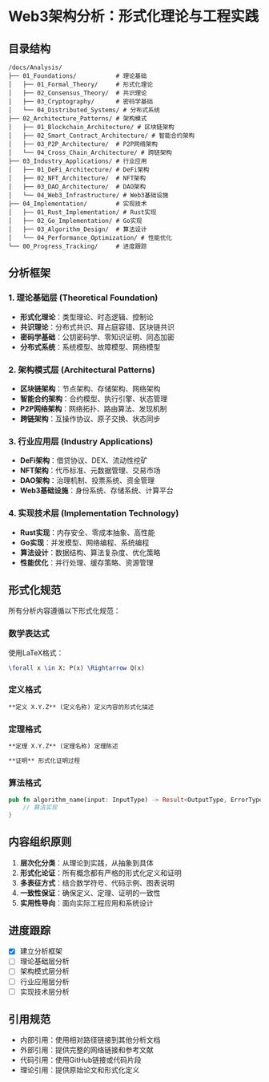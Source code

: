 # Web3架构分析：形式化理论与工程实践

## 目录结构

```
/docs/Analysis/
├── 01_Foundations/           # 理论基础
│   ├── 01_Formal_Theory/     # 形式化理论
│   ├── 02_Consensus_Theory/  # 共识理论
│   ├── 03_Cryptography/      # 密码学基础
│   └── 04_Distributed_Systems/ # 分布式系统
├── 02_Architecture_Patterns/ # 架构模式
│   ├── 01_Blockchain_Architecture/ # 区块链架构
│   ├── 02_Smart_Contract_Architecture/ # 智能合约架构
│   ├── 03_P2P_Architecture/  # P2P网络架构
│   └── 04_Cross_Chain_Architecture/ # 跨链架构
├── 03_Industry_Applications/ # 行业应用
│   ├── 01_DeFi_Architecture/ # DeFi架构
│   ├── 02_NFT_Architecture/  # NFT架构
│   ├── 03_DAO_Architecture/  # DAO架构
│   └── 04_Web3_Infrastructure/ # Web3基础设施
├── 04_Implementation/        # 实现技术
│   ├── 01_Rust_Implementation/ # Rust实现
│   ├── 02_Go_Implementation/ # Go实现
│   ├── 03_Algorithm_Design/  # 算法设计
│   └── 04_Performance_Optimization/ # 性能优化
└── 00_Progress_Tracking/     # 进度跟踪
```

## 分析框架

### 1. 理论基础层 (Theoretical Foundation)

- **形式化理论**：类型理论、时态逻辑、控制论
- **共识理论**：分布式共识、拜占庭容错、区块链共识
- **密码学基础**：公钥密码学、零知识证明、同态加密
- **分布式系统**：系统模型、故障模型、网络模型

### 2. 架构模式层 (Architectural Patterns)

- **区块链架构**：节点架构、存储架构、网络架构
- **智能合约架构**：合约模型、执行引擎、状态管理
- **P2P网络架构**：网络拓扑、路由算法、发现机制
- **跨链架构**：互操作协议、原子交换、状态同步

### 3. 行业应用层 (Industry Applications)

- **DeFi架构**：借贷协议、DEX、流动性挖矿
- **NFT架构**：代币标准、元数据管理、交易市场
- **DAO架构**：治理机制、投票系统、资金管理
- **Web3基础设施**：身份系统、存储系统、计算平台

### 4. 实现技术层 (Implementation Technology)

- **Rust实现**：内存安全、零成本抽象、高性能
- **Go实现**：并发模型、网络编程、系统编程
- **算法设计**：数据结构、算法复杂度、优化策略
- **性能优化**：并行处理、缓存策略、资源管理

## 形式化规范

所有分析内容遵循以下形式化规范：

### 数学表达式

使用LaTeX格式：

```latex
\forall x \in X: P(x) \Rightarrow Q(x)
```

### 定义格式

```markdown
**定义 X.Y.Z** (定义名称) 定义内容的形式化描述
```

### 定理格式

```markdown
**定理 X.Y.Z** (定理名称) 定理陈述

**证明** 形式化证明过程
```

### 算法格式

```rust
pub fn algorithm_name(input: InputType) -> Result<OutputType, ErrorType> {
    // 算法实现
}
```

## 内容组织原则

1. **层次化分类**：从理论到实践，从抽象到具体
2. **形式化论证**：所有概念都有严格的形式化定义和证明
3. **多表征方式**：结合数学符号、代码示例、图表说明
4. **一致性保证**：确保定义、定理、证明的一致性
5. **实用性导向**：面向实际工程应用和系统设计

## 进度跟踪

- [x] 建立分析框架
- [ ] 理论基础层分析
- [ ] 架构模式层分析
- [ ] 行业应用层分析
- [ ] 实现技术层分析

## 引用规范

- 内部引用：使用相对路径链接到其他分析文档
- 外部引用：提供完整的网络链接和参考文献
- 代码引用：使用GitHub链接或代码片段
- 理论引用：提供原始论文和形式化定义
